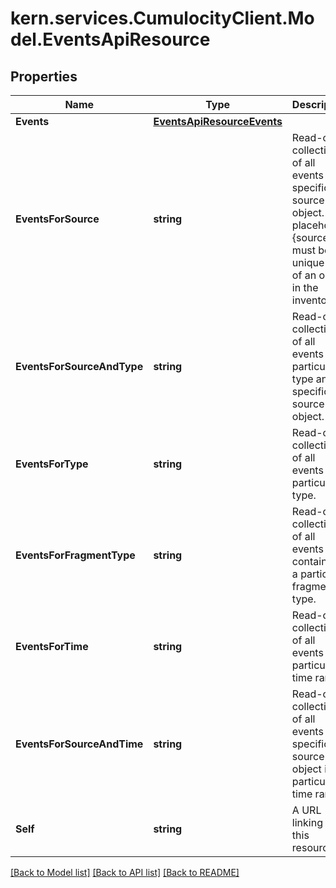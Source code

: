 
# kern.services.CumulocityClient.Model.EventsApiResource

## Properties

Name | Type | Description | Notes
------------ | ------------- | ------------- | -------------
**Events** | [**EventsApiResourceEvents**](EventsApiResourceEvents.md) |  | [optional] 
**EventsForSource** | **string** | Read-only collection of all events for a specific source object. The placeholder {source} must be a unique ID of an object in the inventory. | [optional] 
**EventsForSourceAndType** | **string** | Read-only collection of all events of a particular type and a specific source object. | [optional] 
**EventsForType** | **string** | Read-only collection of all events of a particular type. | [optional] 
**EventsForFragmentType** | **string** | Read-only collection of all events containing a particular fragment type. | [optional] 
**EventsForTime** | **string** | Read-only collection of all events for a particular time range. | [optional] 
**EventsForSourceAndTime** | **string** | Read-only collection of all events for a specific source object in a particular time range. | [optional] 
**Self** | **string** | A URL linking to this resource. | [optional] [readonly] 

[[Back to Model list]](../README.md#documentation-for-models)
[[Back to API list]](../README.md#documentation-for-api-endpoints)
[[Back to README]](../README.md)

